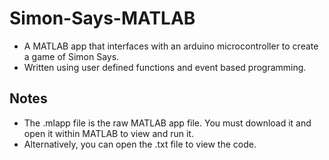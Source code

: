# Simon-Says-MATLAB
- A MATLAB app that interfaces with an arduino microcontroller to create a game of Simon Says.
- Written using user defined functions and event based programming.

## Notes
- The .mlapp file is the raw MATLAB app file. You must download it and open it within MATLAB to view and run it.
- Alternatively, you can open the .txt file to view the code.
